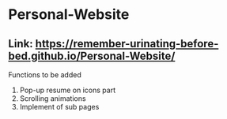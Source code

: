 # Personal-Website
Link: https://remember-urinating-before-bed.github.io/Personal-Website/
-------------------------------------------------------------------------
Functions to be added
1. Pop-up resume on icons part
2. Scrolling animations
3. Implement of sub pages
